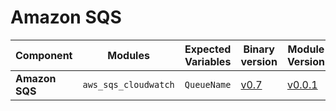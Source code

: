 # Amazon SQS

| **Component**    | **Modules**           | **Expected Variables** | **Binary version** |  **Module Version**                                                                            | **Changelog**                                                              |
|------------------|-----------------------|--------------------------|--------------------|------------------------------------------------------------------------------------------------|----------------------------------------------------------------------------|
| **Amazon SQS**           | `aws_sqs_cloudwatch`                        | `QueueName`                                              | [v0.7](https://last9.jfrog.io/ui/native/last9-openmetrics-exporter/release-v0.7/)             |  [v0.0.1](https://github.com/last9/openmetrics-registry/releases/download/v0.0.1/aws_cloudwatch_sqs_v0.0.1.hcl)                           | [Changelog](https://github.com/last9/openmetrics-registry/blob/master/aws/cloudwatch/sqs/CHANGELOG.md)           |
